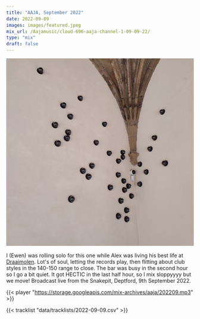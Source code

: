 ```yaml
---
title: "AAJA, September 2022"
date: 2022-09-09
images: images/featured.jpeg
mix_url: /Aajamusic/cloud-696-aaja-channel-1-09-09-22/
type: "mix"
draft: false
---
```


![artwork](images/featured.jpeg)

I (Ewen) was rolling solo for this one while Alex was living his best life at [Draaimolen](https://draaimolen.nu/). Lot's of soul, letting the records play, then flitting about club styles in the 140-150 range to close.
The bar was busy in the second hour so I go a bit quiet. It got HECTIC in the last half hour, so I mix sloppyyyy but we move! Broadcast live from the Snakepit, Deptford, 9th September 2022.

{{< player "https://storage.googleapis.com/mix-archives/aaja/202209.mp3" >}}

{{< tracklist "data/tracklists/2022-09-09.csv" >}}
